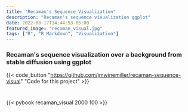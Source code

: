 ```yaml
---
title: "Recaman's Sequence Visualization"
description: "Recaman's sequence visualization ggplot"
date: 2022-08-17T14:44:53-05:00
featured_image: "recaman_visual.jpg"
tags: ["R", "R Markdown", "Visualization"]
---
```


### Recaman's sequence visualization over a background from stable diffusion using ggplot

<!--more-->

{{< code_button
    "https://github.com/jmwinemiller/recaman-sequence-visual"
    "Code for this project" >}}

#

{{< pybook recaman_visual 2000 100 >}}